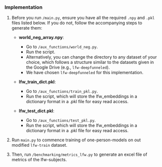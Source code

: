 ### Implementation

1. Before you run `/main.py`, ensure you have all the required `.npy` and `.pkl` files listed below. If you do not, follow the accompanying steps to generate them:
    - **world_neg_array.npy**:

        - Go to `/aux_functions/world_neg.py`.
        - Run the script.
        - Alternatively, you can change the directory to any dataset of your choice, which follows a structure similar to the datasets given in the Google Drive (e.g., `lfw-deepfunneled`).
        - We have chosen `lfw-deepfunneled` for this implementation.

    - **lfw_train_dict.pkl**:

        - Go to `/aux_functions/train_pkl.py`.
        - Run the script, which will store the lfw_embeddings in a dictionary format in a .pkl file for easy read access.
    
    - **lfw_test_dict.pkl**:

        - Go to `/aux_functions/test_pkl.py`.
        - Run the script, which will store the lfw_embeddings in a dictionary format in a .pkl file for easy read access.

2. Run `main.py` to commence training of one-person-models on out modified `lfw-train` dataset.

3. Then, run `/benchmarking/metrics_lfw.py` to generate an excel file of metrics of the lfw-subjects.
